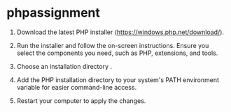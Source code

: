 # phpassignment

1. Download the latest PHP installer (https://windows.php.net/download/).

2. Run the installer and follow the on-screen instructions. Ensure you select the components you need, such as PHP, extensions, and tools.

3. Choose an installation directory .

4. Add the PHP installation directory to your system's PATH environment variable for easier command-line access.

5. Restart your computer to apply the changes.
 
